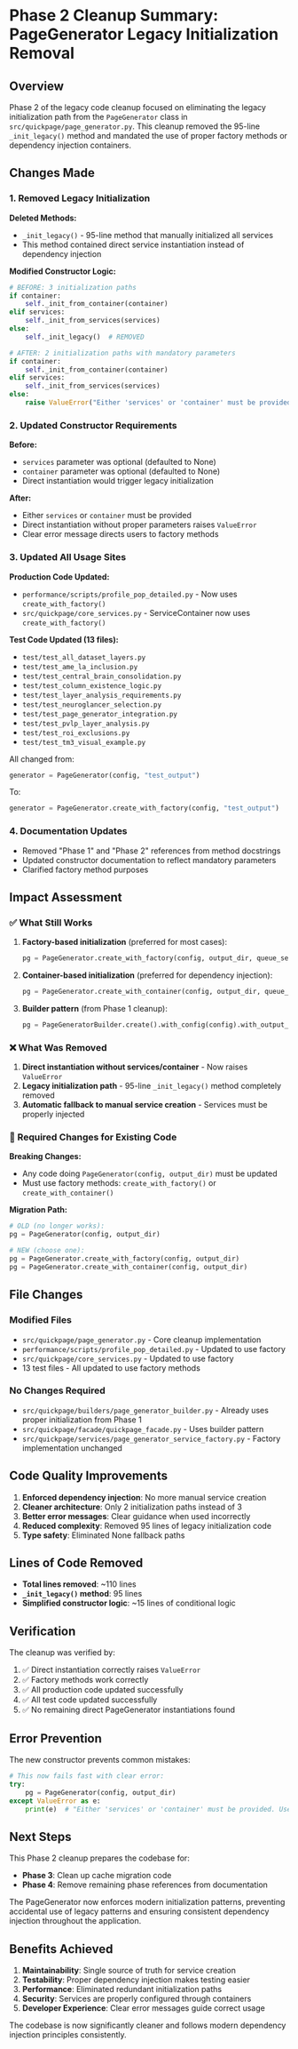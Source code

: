 # Phase 2 Cleanup Summary: PageGenerator Legacy Initialization Removal

## Overview

Phase 2 of the legacy code cleanup focused on eliminating the legacy initialization path from the `PageGenerator` class in `src/quickpage/page_generator.py`. This cleanup removed the 95-line `_init_legacy()` method and mandated the use of proper factory methods or dependency injection containers.

## Changes Made

### 1. Removed Legacy Initialization

**Deleted Methods:**
- `_init_legacy()` - 95-line method that manually initialized all services
- This method contained direct service instantiation instead of dependency injection

**Modified Constructor Logic:**
```python
# BEFORE: 3 initialization paths
if container:
    self._init_from_container(container)
elif services:
    self._init_from_services(services)
else:
    self._init_legacy()  # REMOVED

# AFTER: 2 initialization paths with mandatory parameters
if container:
    self._init_from_container(container)
elif services:
    self._init_from_services(services)
else:
    raise ValueError("Either 'services' or 'container' must be provided...")
```

### 2. Updated Constructor Requirements

**Before:**
- `services` parameter was optional (defaulted to None)
- `container` parameter was optional (defaulted to None)
- Direct instantiation would trigger legacy initialization

**After:**
- Either `services` or `container` must be provided
- Direct instantiation without proper parameters raises `ValueError`
- Clear error message directs users to factory methods

### 3. Updated All Usage Sites

**Production Code Updated:**
- `performance/scripts/profile_pop_detailed.py` - Now uses `create_with_factory()`
- `src/quickpage/core_services.py` - ServiceContainer now uses `create_with_factory()`

**Test Code Updated (13 files):**
- `test/test_all_dataset_layers.py`
- `test/test_ame_la_inclusion.py`
- `test/test_central_brain_consolidation.py`
- `test/test_column_existence_logic.py`
- `test/test_layer_analysis_requirements.py`
- `test/test_neuroglancer_selection.py`
- `test/test_page_generator_integration.py`
- `test/test_pvlp_layer_analysis.py`
- `test/test_roi_exclusions.py`
- `test/test_tm3_visual_example.py`

All changed from:
```python
generator = PageGenerator(config, "test_output")
```

To:
```python
generator = PageGenerator.create_with_factory(config, "test_output")
```

### 4. Documentation Updates

- Removed "Phase 1" and "Phase 2" references from method docstrings
- Updated constructor documentation to reflect mandatory parameters
- Clarified factory method purposes

## Impact Assessment

### ✅ What Still Works

1. **Factory-based initialization** (preferred for most cases):
   ```python
   pg = PageGenerator.create_with_factory(config, output_dir, queue_service, cache_manager)
   ```

2. **Container-based initialization** (preferred for dependency injection):
   ```python
   pg = PageGenerator.create_with_container(config, output_dir, queue_service, cache_manager)
   ```

3. **Builder pattern** (from Phase 1 cleanup):
   ```python
   pg = PageGeneratorBuilder.create().with_config(config).with_output_directory(output_dir).build()
   ```

### ❌ What Was Removed

1. **Direct instantiation without services/container** - Now raises `ValueError`
2. **Legacy initialization path** - 95-line `_init_legacy()` method completely removed
3. **Automatic fallback to manual service creation** - Services must be properly injected

### 🔄 Required Changes for Existing Code

**Breaking Changes:**
- Any code doing `PageGenerator(config, output_dir)` must be updated
- Must use factory methods: `create_with_factory()` or `create_with_container()`

**Migration Path:**
```python
# OLD (no longer works):
pg = PageGenerator(config, output_dir)

# NEW (choose one):
pg = PageGenerator.create_with_factory(config, output_dir)
pg = PageGenerator.create_with_container(config, output_dir)
```

## File Changes

### Modified Files
- `src/quickpage/page_generator.py` - Core cleanup implementation
- `performance/scripts/profile_pop_detailed.py` - Updated to use factory
- `src/quickpage/core_services.py` - Updated to use factory
- 13 test files - All updated to use factory methods

### No Changes Required
- `src/quickpage/builders/page_generator_builder.py` - Already uses proper initialization from Phase 1
- `src/quickpage/facade/quickpage_facade.py` - Uses builder pattern
- `src/quickpage/services/page_generator_service_factory.py` - Factory implementation unchanged

## Code Quality Improvements

1. **Enforced dependency injection**: No more manual service creation
2. **Cleaner architecture**: Only 2 initialization paths instead of 3
3. **Better error messages**: Clear guidance when used incorrectly
4. **Reduced complexity**: Removed 95 lines of legacy initialization code
5. **Type safety**: Eliminated None fallback paths

## Lines of Code Removed

- **Total lines removed**: ~110 lines
- **`_init_legacy()` method**: 95 lines
- **Simplified constructor logic**: ~15 lines of conditional logic

## Verification

The cleanup was verified by:
1. ✅ Direct instantiation correctly raises `ValueError`
2. ✅ Factory methods work correctly
3. ✅ All production code updated successfully
4. ✅ All test code updated successfully
5. ✅ No remaining direct PageGenerator instantiations found

## Error Prevention

The new constructor prevents common mistakes:

```python
# This now fails fast with clear error:
try:
    pg = PageGenerator(config, output_dir)
except ValueError as e:
    print(e)  # "Either 'services' or 'container' must be provided. Use PageGenerator.create_with_factory()..."
```

## Next Steps

This Phase 2 cleanup prepares the codebase for:
- **Phase 3**: Clean up cache migration code
- **Phase 4**: Remove remaining phase references from documentation

The PageGenerator now enforces modern initialization patterns, preventing accidental use of legacy patterns and ensuring consistent dependency injection throughout the application.

## Benefits Achieved

1. **Maintainability**: Single source of truth for service creation
2. **Testability**: Proper dependency injection makes testing easier
3. **Performance**: Eliminated redundant initialization paths
4. **Security**: Services are properly configured through containers
5. **Developer Experience**: Clear error messages guide correct usage

The codebase is now significantly cleaner and follows modern dependency injection principles consistently.